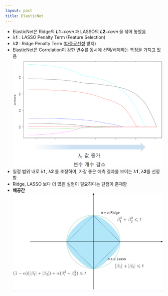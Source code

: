 ```yaml
---
layout: post
title: ElasticNet
---
```


- ElasticNet은 Ridge의 𝑳𝟏−𝑛𝑜𝑟𝑚 과 LASSO의 𝑳𝟐−𝑛𝑜𝑟𝑚 을 섞어 놓았음
- λ𝟏 : LASSO Penalty Term (Feature Selection) 
- λ𝟐 : Ridge Penalty Term ([다중공선성](https://code7ssage.github.io/다중공선성/) 방지) 
- ElasticNet은 Correlation이 강한 변수를 동시에 선택/배제하는 특정을 가지고 있음
	![image](https://github.com/code7ssage/code7ssage.github.io/blob/master/assets/attached%20file/Pasted%20image%2020240104145931.png?raw=true)
- 일정 범위 내로 λ𝟏, λ𝟐 를 조정하여, 가장 좋은 예측 결과를 보이는 λ𝟏, λ𝟐를 선정함 
- Ridge, LASSO 보다 더 많은 실험이 필요하다는 단점이 존재함
- **해공간**
	![image](https://github.com/code7ssage/code7ssage.github.io/blob/master/assets/attached%20file/Pasted%20image%2020240104150051.png?raw=true)
